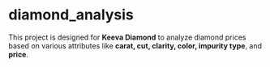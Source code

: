 # diamond_analysis
This project is designed for **Keeva Diamond** to analyze diamond prices based on various attributes like **carat, cut, clarity, color, impurity type**, and **price**. 

